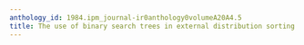 ```yaml
---
anthology_id: 1984.ipm_journal-ir0anthology0volumeA20A4.5
title: The use of binary search trees in external distribution sorting
---
```

